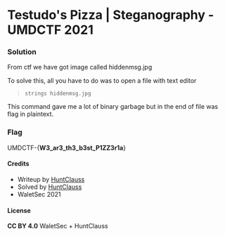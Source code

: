 # Testudo's Pizza | Steganography - UMDCTF 2021

### Solution

From ctf we have got image called hiddenmsg.jpg

To solve this, all you have to do was to open a file with text editor

> `strings hiddenmsg.jpg`

This command gave me a lot of binary garbage but in the end of file was flag in plaintext.

### Flag

UMDCTF-{**W3_ar3_th3_b3st_P1ZZ3r1a**}

#### Credits

- Writeup by [HuntClauss](https://ctftime.org/user/106464)
- Solved by [HuntClauss](https://ctftime.org/user/106464)
- WaletSec 2021

#### License

**CC BY 4.0** WaletSec + HuntClauss
